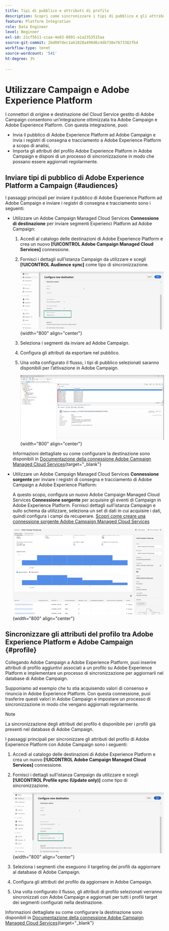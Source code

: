 ```yaml
---
title: Tipi di pubblico e attributi di profilo
description: Scopri come sincronizzare i tipi di pubblico e gli attributi del profilo di Adobe Experience Platform con Campaign
feature: Platform Integration
role: Data Engineer
level: Beginner
exl-id: 21cf5611-ccaa-4e83-8891-a1a2353515aa
source-git-commit: 2bd007dec1a61828a499d6c4db738e7673382fb4
workflow-type: tm+mt
source-wordcount: '541'
ht-degree: 3%

---
```


# Utilizzare Campaign e Adobe Experience Platform

I connettori di origine e destinazione del Cloud Service gestito di Adobe Campaign consentono un’integrazione ottimizzata tra Adobe Campaign e Adobe Experience Platform. Con questa integrazione, puoi:

* Invia il pubblico di Adobe Experience Platform ad Adobe Campaign e invia i registri di consegna e tracciamento a Adobe Experience Platform a scopo di analisi,
* Importa gli attributi del profilo Adobe Experience Platform in Adobe Campaign e disponi di un processo di sincronizzazione in modo che possano essere aggiornati regolarmente.

## Inviare tipi di pubblico di Adobe Experience Platform a Campaign {#audiences}

I passaggi principali per inviare il pubblico di Adobe Experience Platform ad Adobe Campaign e inviare i registri di consegna e tracciamento sono i seguenti:

* Utilizzare un Adobe Campaign Managed Cloud Services **Connessione di destinazione** per inviare segmenti Experienci Platform ad Adobe Campaign:

   1. Accedi al catalogo delle destinazioni di Adobe Experience Platform e crea un nuovo **[!UICONTROL Adobe Campaign Managed Cloud Services]** connessione.
   1. Fornisci i dettagli sull’istanza Campaign da utilizzare e scegli **[!UICONTROL Audience sync]** come tipo di sincronizzazione.

      ![](assets/aep-audience-sync.png){width="800" align="center"}

   1. Seleziona i segmenti da inviare ad Adobe Campaign.
   1. Configura gli attributi da esportare nel pubblico.
   1. Una volta configurato il flusso, i tipi di pubblico selezionati saranno disponibili per l’attivazione in Adobe Campaign.

      ![](assets/aep-destination.png){width="800" align="center"}

  Informazioni dettagliate su come configurare la destinazione sono disponibili in [Documentazione della connessione Adobe Campaign Managed Cloud Services](https://www.adobe.com/go/destinations-adobe-campaign-managed-cloud-services-en){target="_blank"}

* Utilizzare un Adobe Campaign Managed Cloud Services **Connessione sorgente** per inviare i registri di consegna e tracciamento di Adobe Campaign a Adobe Experience Platform:

  A questo scopo, configura un nuovo Adobe Campaign Managed Cloud Services **Connessione sorgente** per acquisire gli eventi di Campaign in Adobe Experience Platform. Fornisci dettagli sull’istanza Campaign e sullo schema da utilizzare, seleziona un set di dati in cui acquisire i dati, quindi configura i campi da recuperare. [Scopri come creare una connessione sorgente Adobe Campaign Managed Cloud Services](https://www.adobe.com/go/sources-campaign-ui-en)

  ![](assets/aep-logs.png){width="800" align="center"}

## Sincronizzare gli attributi del profilo tra Adobe Experience Platform e Adobe Campaign {#profile}

Collegando Adobe Campaign a Adobe Experience Platform, puoi inserire attributi di profilo aggiuntivi associati a un profilo su Adobe Experience Platform e implementare un processo di sincronizzazione per aggiornarli nel database di Adobe Campaign.

Supponiamo ad esempio che tu stia acquisendo valori di consenso e rinuncia in Adobe Experience Platform. Con questa connessione, puoi trasferire questi valori in Adobe Campaign e impostare un processo di sincronizzazione in modo che vengano aggiornati regolarmente.

>[!NOTE]
>
>La sincronizzazione degli attributi del profilo è disponibile per i profili già presenti nel database di Adobe Campaign.

I passaggi principali per sincronizzare gli attributi del profilo di Adobe Experience Platform con Adobe Campaign sono i seguenti:

1. Accedi al catalogo delle destinazioni di Adobe Experience Platform e crea un nuovo **[!UICONTROL Adobe Campaign Managed Cloud Services]** connessione.
1. Fornisci i dettagli sull’istanza Campaign da utilizzare e scegli **[!UICONTROL Profile sync (Update only)]** come tipo di sincronizzazione.

   ![](assets/aep-profile-sync.png){width="800" align="center"}

1. Seleziona i segmenti che eseguono il targeting dei profili da aggiornare al database di Adobe Campaign.
1. Configura gli attributi del profilo da aggiornare in Adobe Campaign.
1. Una volta configurato il flusso, gli attributi di profilo selezionati verranno sincronizzati con Adobe Campaign e aggiornati per tutti i profili target dei segmenti configurati nella destinazione.

Informazioni dettagliate su come configurare la destinazione sono disponibili in [Documentazione della connessione Adobe Campaign Managed Cloud Services](https://www.adobe.com/go/destinations-adobe-campaign-managed-cloud-services-en){target="_blank"}